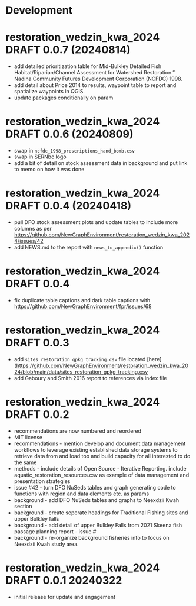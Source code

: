# Development

# restoration_wedzin_kwa_2024 DRAFT 0.0.7 (20240814)

  - add detailed prioritization table for Mid-Bulkley Detailed Fish Habitat/Riparian/Channel Assessment for Watershed Restoration.” Nadina Community Futures Development Corporation (NCFDC) 1998.
  - add detail about Price 2014 to results, waypoint table to report and spatialize waypoints in QGIS.
  - update packages conditionally on param


# restoration_wedzin_kwa_2024 DRAFT 0.0.6 (20240809)
  
  - swap in `ncfdc_1998_prescriptions_hand_bomb.csv` 
  - swap in SERNbc logo
  - add a bit of detail on stock assessment data in background and put link to memo on how it was done

# restoration_wedzin_kwa_2024 DRAFT 0.0.4 (20240418)

  - pull DFO stock assessment plots and update tables to include more columns as per https://github.com/NewGraphEnvironment/restoration_wedzin_kwa_2024/issues/42
  - add NEWS.md to the report with `news_to_appendix()` function

# restoration_wedzin_kwa_2024 DRAFT 0.0.4

  - fix duplicate table captions and dark table captions with https://github.com/NewGraphEnvironment/fpr/issues/68

# restoration_wedzin_kwa_2024 DRAFT 0.0.3

  
  - add `sites_restoration_gpkg_tracking.csv` file located [here](https://github.com/NewGraphEnvironment/restoration_wedzin_kwa_2024/blob/main/data/sites_restoration_gpkg_tracking.csv
  - add Gaboury and Smith 2016 report to references via index file


# restoration_wedzin_kwa_2024 DRAFT 0.0.2
  
  - recommendations are now numbered and reordered
  - MIT license
  - recommendations - mention develop and document data management workflows to leverage existing established data storage systems to retrieve data from and load too and build capacity for all interested to do the same
  - methods - include details of Open Source - Iterative Reporting. include aquatic_restoration_resources.csv as example of data management and presentation strategies 
  - issue #42 - turn DFO NuSeds tables and graph generating code to functions with region and data elements etc. as params
  - background - add DFO NuSeds tables and graphs to Neexdzii Kwah section
  - background - create seperate headings for Traditional Fishing sites and upper Bulkley falls
  - background - add detail of upper Bulkley Falls from 2021 Skeena fish passage planning report - issue #
  - background - re-organize background fisheries info to focus on Neexdzii Kwah study area.


# restoration_wedzin_kwa_2024 DRAFT 0.0.1 20240322

  * initial release for update and engagement
  
